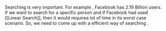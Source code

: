 Searching is very important. For example , Facebook has 2.19 Billion users. If we want to search for a specific person and if Facebook had used [[Linear Search]], then it would requirea lot of time in its worst case scenario. So, we need to come up with a efficient way of searching .